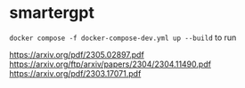 # smartergpt

`docker compose -f docker-compose-dev.yml up --build` to run

https://arxiv.org/pdf/2305.02897.pdf  
https://arxiv.org/ftp/arxiv/papers/2304/2304.11490.pdf  
https://arxiv.org/pdf/2303.17071.pdf
